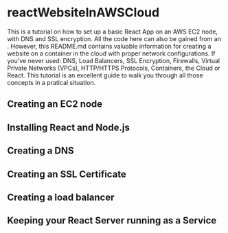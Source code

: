 # reactWebsiteInAWSCloud
This is a tutorial on how to set up a basic React App on an AWS EC2 node, with DNS and SSL encryption.  All the code here can also be gained from an <npx create-react-app command>.  However, this README.md contains valuable information for creating a website on a container in the cloud with proper network configurations.  If you've never used: DNS, Load Balancers, SSL Encryption, Firewalls, Virtual Private Networks (VPCs), HTTP/HTTPS Protocols, Containers, the Cloud or React.  This tutorial is an excellent guide to walk you through all those concepts in a pratical situation.
## Creating an EC2 node
## Installing React and Node.js
## Creating a DNS
## Creating an SSL Certificate
## Creating a load balancer
## Keeping your React Server running as a Service
